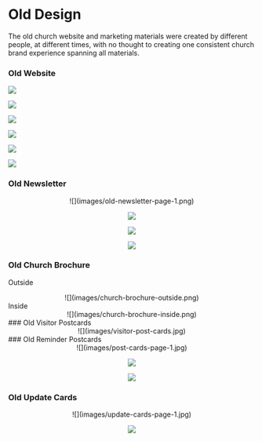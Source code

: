 # Old Design

The old church website and marketing materials were created by different people, at different times, with no thought to creating one consistent church brand experience spanning all materials.

### Old Website

![](images/old-website-welcome-page.jpg)

![](images/old-website-fellowship-and-outreach.jpg)

![](images/old-website-photos.jpg)

![](images/old-website-youth-activities.jpg)

![](images/old-website-times-of-worship.jpg)

![](images/old-website-contact.jpg)

### Old Newsletter

<center>
![](images/old-newsletter-page-1.png)

![](images/old-newsletter-page-2.png)

![](images/old-newsletter-page-3.png)

![](images/old-newsletter-page-4.png)
</center>

### Old Church Brochure

Outside<br>
<center>
![](images/church-brochure-outside.png)
</center>
Inside<br>
<center>
![](images/church-brochure-inside.png)
</center>
### Old Visitor Postcards
<center>
![](images/visitor-post-cards.jpg)
</center>
### Old Reminder Postcards
<center>
![](images/post-cards-page-1.jpg)

![](images/post-cards-page-2.jpg)

![](images/post-cards-page-3.jpg)
</center>

### Old Update Cards 
<center>
![](images/update-cards-page-1.jpg)

![](images/update-card-page-2.png)
</center>
